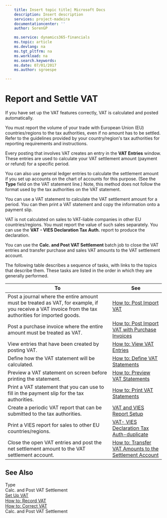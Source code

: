 ```yaml
---
    title: Insert topic title| Microsoft Docs
    description: Insert description
    services: project-madeira
    documentationcenter: ''
    author: SorenGP

    ms.service: dynamics365-financials
    ms.topic: article
    ms.devlang: na
    ms.tgt_pltfrm: na
    ms.workload: na
    ms.search.keywords:
    ms.date: 07/01/2017
    ms.author: sgroespe

---
```

# Report and Settle VAT
If you have set up the VAT features correctly, VAT is calculated and posted automatically.  
  
 You must report the volume of your trade with European Union \(EU\) countries\/regions to the tax authorities, even if no amount has to be settled. Refer to the guidelines provided by your country\/region's tax authorities for reporting requirements and instructions.  
  
 Every posting that involves VAT creates an entry in the **VAT Entries** window. These entries are used to calculate your VAT settlement amount \(payment or refund\) for a specific period.  
  
 You can also use general ledger entries to calculate the settlement amount if you set up accounts on the chart of accounts for this purpose. \(See the **Type** field on the VAT statement line.\) Note, this method does not follow the format used by the tax authorities on the VAT statement.  
  
 You can use a VAT statement to calculate the VAT settlement amount for a period. You can then print a VAT statement and copy the information onto a payment slip.  
  
 VAT is not calculated on sales to VAT-liable companies in other EU countries\/regions. You must report the value of such sales separately. You can use the **VAT - VIES Declaration Tax Auth.** report to produce the declaration.  
  
 You can use the **Calc. and Post VAT Settlement** batch job to close the VAT entries and transfer purchase and sales VAT amounts to the VAT settlement account.  
  
 The following table describes a sequence of tasks, with links to the topics that describe them. These tasks are listed in the order in which they are generally performed.  
  
|**To**|**See**|  
|------------|-------------|  
|Post a journal where the entire amount must be treated as VAT, for example, if you receive a VAT invoice from the tax authorities for imported goods.|[How to: Post Import VAT](../how-to-post-import-vat.md)|  
|Post a purchase invoice where the entire amount must be treated as VAT.|[How to: Post Import VAT with Purchase Invoices](../how-to-post-import-vat-with-purchase-invoices.md)|  
|View entries that have been created by posting VAT.|[How to: View VAT Entries](../how-to-view-vat-entries.md)|  
|Define how the VAT statement will be calculated.|[How to: Define VAT Statements](../how-to-define-vat-statements.md)|  
|Preview a VAT statement on screen before printing the statement.|[How to: Preview VAT Statements](../how-to-preview-vat-statements.md)|  
|Print a VAT statement that you can use to fill in the payment slip for the tax authorities.|[How to: Print VAT Statements](../how-to-print-vat-statements.md)|  
|Create a periodic VAT report that can be submitted to the tax authorities.|[VAT and VIES Report Setup](../vat-and-vies-report-setup.md)|  
|Print a VIES report for sales to other EU countries\/regions.|[VAT- VIES Declaration Tax Auth-duplicate](../\($%20R_19%20VAT-%20VIES%20Declaration%20Tax%20Auth%20$\)-duplicate.md)|  
|Close the open VAT entries and post the net settlement amount to the VAT settlement account.|[How to: Transfer VAT Amounts to the Settlement Account](../how-to-transfer-vat-amounts-to-the-settlement-account.md)|  
  
## See Also  
 Type   
 Calc. and Post VAT Settlement   
 [Set Up VAT](../set-up-vat.md)   
 [How to: Record VAT](../how-to-record-vat.md)   
 [How to: Correct VAT](../how-to-correct-vat.md)   
 Calc. and Post VAT Settlement